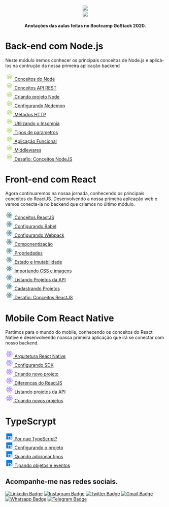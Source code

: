 <h4 align="center">
 <img src="https://camo.githubusercontent.com/8c13dc2618dbd7f76d1d574350b98fdee1335ce5/68747470733a2f2f726f636b6574736561742d63646e2e73332d73612d656173742d312e616d617a6f6e6177732e636f6d2f626f6f7463616d702d6865616465722e706e67" width="250px"/></br>
<img src="https://camo.githubusercontent.com/fe3c024b1884d9c2189321feb6a849724e35b211/68747470733a2f2f696d672e736869656c64732e696f2f62616467652f4c4943454e254333253837412d4d49542d475245454e"></br></br>
 <b>Anotações das aulas feitas no Bootcamp GoStack 2020.</b>
</h4>

# Back-end com Node.js

Neste módulo iremos conhecer os principais conceitos de Node.js e aplicá-los na contrução da nossa primeira aplicação backend

<img src="https://github.com/marcosaureliodev/GoStack/blob/master/Imeges/icon8-nodejs.png" width="25px"><a href="https://www.notion.so/Copy-of-Conceitos-do-Node-d687b8370c9d41c9891b2ac99e0e7ee9"> Conceitos do Node</A></img> <br>
<img src="https://github.com/marcosaureliodev/GoStack/blob/master/Imeges/icon8-nodejs.png" width="25px"><a href="https://www.notion.so/Copy-of-Conceitos-API-REST-bb80fc541a8843e7927dc6e80313a6e2"> Conceitos API REST</A></img> <br>
<img src="https://github.com/marcosaureliodev/GoStack/blob/master/Imeges/icon8-nodejs.png" width="25px"><a href="https://www.notion.so/Copy-of-Criando-projeto-Node-e10718df38da4e8ea449f83a7b561d4f"> Criando projeto Node</A></img> <br>
<img src="https://github.com/marcosaureliodev/GoStack/blob/master/Imeges/icon8-nodejs.png" width="25px"><a href="https://www.notion.so/Copy-of-Configurando-Nodemon-568e80cc49304456bac7b6354522aa6c"> Configurando Nodemon</A></img> <br>
<img src="https://github.com/marcosaureliodev/GoStack/blob/master/Imeges/icon8-nodejs.png" width="25px"><a href="https://www.notion.so/Copy-of-M-todos-HTTP-426b632c7f644f00bf7ff36e9343e681"> Métodos HTTP</A></img> <br>
<img src="https://github.com/marcosaureliodev/GoStack/blob/master/Imeges/icon8-nodejs.png" width="25px"><a href="https://www.notion.so/Copy-of-Utilizando-o-Insomnia-490d28a5b01848d68b8d298688dba494"> Utilizando o Insomnia</A></img> <br>
<img src="https://github.com/marcosaureliodev/GoStack/blob/master/Imeges/icon8-nodejs.png" width="25px"><a href="https://www.notion.so/Copy-of-Tipos-de-parametros-d9183a1b4509432d89f462e383c660c2"> Tipos de parametros</A></img> <br>
<img src="https://github.com/marcosaureliodev/GoStack/blob/master/Imeges/icon8-nodejs.png" width="25px"><a href="https://www.notion.so/Copy-of-Aplica-o-Funcional-7b6b7b5272164c55bea48913cc1a05c4"> Aplicação Funcional</A></img> <br>
<img src="https://github.com/marcosaureliodev/GoStack/blob/master/Imeges/icon8-nodejs.png" width="25px"><a href="https://www.notion.so/Copy-of-Middlewares-70c8540a3d0441e5bba4f864b41620f9"> Middlewares</A></img> <br>
<img src="https://github.com/marcosaureliodev/GoStack/blob/master/Imeges/icon8-nodejs.png" width="25px"><a href="https://www.notion.so/Desafio-Conceitos-NodeJS-4c6d61d2b8bb4ba194953f8ec0b4e864"> Desafio: Conceitos NodeJS</A></img> <br>

# Front-end com React

Agora continuaremos na nosaa jornada, conhecendo os principais conceitos do ReactJS. Desenvolvendo a nossa primeira aplicação web e vamos conecta-la no backend que criamos no último módulo.

<img src="https://github.com/marcosaureliodev/GoStack/blob/master/Imeges/icons8-react-100.png" width="25px"><a href="https://www.notion.so/Conceitos-ReactJS-06d7f9f3e75a402babfab1be71da0a23"> Conceitos ReactJS</a></img> <br>
<img src="https://github.com/marcosaureliodev/GoStack/blob/master/Imeges/icons8-react-100.png" width="25px"><a href="https://www.notion.so/Configurando-Babel-382418c2b51a445e9d1ef0362380b851"> Configurando Babel</a></img> <br>
<img src="https://github.com/marcosaureliodev/GoStack/blob/master/Imeges/icons8-react-100.png" width="25px"><a href="https://www.notion.so/Configurando-Webpack-93a5e2c04ed04e11b5b92223f42395a7"> Configurando Webpack</a></img> <br>
<img src="https://github.com/marcosaureliodev/GoStack/blob/master/Imeges/icons8-react-100.png" width="25px"><a href="https://www.notion.so/Componentiza-o-db58baaa0ae648dcb16a6514a2ee3f21"> Componentização</a></img> <br>
<img src="https://github.com/marcosaureliodev/GoStack/blob/master/Imeges/icons8-react-100.png" width="25px"><a href="https://www.notion.so/Propriedades-ee1a555793f641b5a4094c7ff888489f"> Propriedades</a></img> <br>
<img src="https://github.com/marcosaureliodev/GoStack/blob/master/Imeges/icons8-react-100.png" width="25px"><a href="https://www.notion.so/Estado-e-Imutabilidade-4d9f106e63174d4bbe87dcbf652d8d4c"> Estado e Imutabilidade</a></img> <br>
<img src="https://github.com/marcosaureliodev/GoStack/blob/master/Imeges/icons8-react-100.png" width="25px"><a href="https://www.notion.so/Importando-CSS-e-imagens-952d36218a3444c088dae4bbf203ced2"> Importando CSS e imagens</a></img> <br>
<img src="https://github.com/marcosaureliodev/GoStack/blob/master/Imeges/icons8-react-100.png" width="25px"><a href="https://www.notion.so/Listando-Projetos-da-API-8b140a3f5e9b4b2793665d82928c0ffd"> Listando Projetos da API</a></img> <br>
<img src="https://github.com/marcosaureliodev/GoStack/blob/master/Imeges/icons8-react-100.png" width="25px"><a href="https://www.notion.so/Cadastrando-Projetos-a6e8855b727b4da99c7a9e828b3c6070"> Cadastrando Projetos</a></img> <br>
<img src="https://github.com/marcosaureliodev/GoStack/blob/master/Imeges/icons8-react-100.png" width="25px"><a href="https://www.notion.so/Desafio-Conceitos-ReactJS-75aa6a1000544dedb626fdcaa8941a30"> Desafio: Conceitos ReactJS</a></img> <br>

# Mobile Com React Native

Partimos para o mundo do mobile, conhecendo os conceitos do React Native e desenvolvendo noassa primeira aplicação que irá se conectar com nosso backend.

<img src="https://github.com/marcosaureliodev/GoStack/blob/master/Imeges/icons8-react-native-256.png" width="25px"><a href="https://www.notion.so/Arquitetura-React-Native-5c69fe3123b842f39e8eb887900be4bf"> Arquitetura React Native</a></img> <br>
<img src="https://github.com/marcosaureliodev/GoStack/blob/master/Imeges/icons8-react-native-256.png" width="25px"><a href="https://www.notion.so/Configurando-SDK-9ed6f233b29d40df95a9e03d93ebf408"> Configurando SDK</a></img> <br>
<img src="https://github.com/marcosaureliodev/GoStack/blob/master/Imeges/icons8-react-native-256.png" width="25px"><a href="https://www.notion.so/Criando-novo-projeto-4af90e068ce24b0bae377a133a3eaf69"> Criando novo projeto</a></img> <br>
<img src="https://github.com/marcosaureliodev/GoStack/blob/master/Imeges/icons8-react-native-256.png" width="25px"><a href="https://www.notion.so/Diferen-as-do-ReactJS-3596832b7ccb46369171397e92440e05"> Diferenças do ReactJS</a></img> <br>
<img src="https://github.com/marcosaureliodev/GoStack/blob/master/Imeges/icons8-react-native-256.png" width="25px"><a href="https://www.notion.so/Listando-projetos-da-API-e6c5327ce9fe4caaaeae8a9ff8a1664c"> Listando projetos da API</a></img> <br>
<img src="https://github.com/marcosaureliodev/GoStack/blob/master/Imeges/icons8-react-native-256.png" width="25px"><a href="https://www.notion.so/Criando-novos-projetos-767658d2ef2540849deecf4d8af6bae5"> Criando novos projetos</a></img> <br>

# TypeScrypt

<img src="https://github.com/marcosaureliodev/GoStack/blob/master/Imeges/icons8-typescript-48.png" width="25px"><a href="https://www.notion.so/Por-que-Typescript-3019297408ac48ba9a29ddd7a8ee34d9"> Por que TypeScript?</a></img> <br>
<img src="https://github.com/marcosaureliodev/GoStack/blob/master/Imeges/icons8-typescript-48.png" width="25px"><a href="https://www.notion.so/Configurando-o-projeto-6e28798899fa4e3d860fa77b3362bcf7"> Configurando o projeto</a></img> <br>
<img src="https://github.com/marcosaureliodev/GoStack/blob/master/Imeges/icons8-typescript-48.png" width="25px"><a href="https://www.notion.so/Quando-adicionar-tipos-add418eab8a746eab50bfc6f1194ff2e"> Quando adicionar tipos</a></img> <br>
<img src="https://github.com/marcosaureliodev/GoStack/blob/master/Imeges/icons8-typescript-48.png" width="25px"><a href="https://www.notion.so/Tipando-objetos-e-vetores-60b616309ae8430b8db37d40f24fef14"> Tipando objetos e eventos</a></img> <br>
## Acompanhe-me nas redes sociais.

[![Linkedin Badge](https://img.shields.io/badge/-Linkedin-blue?style=flat-square&logo=Linkedin&logoColor=white&link=https://www.linkedin.com/in/marcos-aur%C3%A9lio-47b590139/)](https://www.linkedin.com/in/marcos-aur%C3%A9lio-47b590139/) [![Instagram Badge](https://img.shields.io/badge/-Instagram-FF0000?style=flat-square&labelColor=FF0000&logo=instagram&logoColor=white&link=https://www.instagram.com/marcosaurelio.oficial)](https://www.instagram.com/marcosaurelio.oficial) [![Twitter Badge](https://img.shields.io/badge/-Twitter-1ca0f1?style=flat-square&labelColor=1ca0f1&logo=twitter&logoColor=white&link=https://twitter.com/aurlio_a)](https://twitter.com/aurlio_a) [![Gmail Badge](https://img.shields.io/badge/-Email-c14438?style=flat-square&logo=Gmail&logoColor=white&link=mailto:marcos.aureliodev@gmail.com)](mailto:marcos.aureliodev@gmail.com) [![Whatsapp Badge](https://img.shields.io/badge/-WhatsApp-brightgreen?style=flat-square&logo=WhatsApp&logoColor=white&link=https://api.whatsapp.com/send?phone=5599982501381)](https://api.whatsapp.com/send?phone=5599982501381) [![Telegram Badge](https://img.shields.io/badge/-Telegram-blue?style=flat-square&logo=Telegram&logoColor=white&link=https://t.me/MarcosAurelioO)](https://t.me/MarcosAurelioO)

